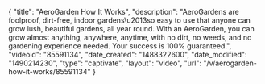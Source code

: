 {
    "title": "AeroGarden How It Works",
    "description": "AeroGardens are foolproof, dirt-free, indoor gardens\u2013so easy to use that anyone can grow lush, beautiful gardens, all year round. With an AeroGarden, you can grow almost anything, anywhere, anytime, with no dirt, no weeds, and no gardening experience needed. Your success is 100% guaranteed.",
    "videoid": "85591134",
    "date_created": "1488322600",
    "date_modified": "1490214230",
    "type": "captivate",
    "layout": "video",
    "url": "\/v\/aerogarden-how-it-works\/85591134"
}